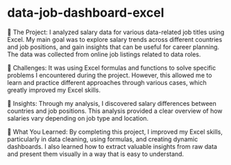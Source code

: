 # data-job-dashboard-excel
📝 The Project: I analyzed salary data for various data-related job titles using Excel. My main goal was to explore salary trends across different countries and job positions, and gain insights that can be useful for career planning. The data was collected from online job listings related to data roles.

🚧 Challenges: It was using Excel formulas and functions to solve specific problems I encountered during the project. However, this allowed me to learn and practice different approaches through various cases, which greatly improved my Excel skills.

🔎 Insights: Through my analysis, I discovered salary differences between countries and job positions. This analysis provided a clear overview of how salaries vary depending on job type and location.

🎯 What You Learned: By completing this project, I improved my Excel skills, particularly in data cleaning, using formulas, and creating dynamic dashboards. I also learned how to extract valuable insights from raw data and present them visually in a way that is easy to understand.
